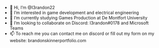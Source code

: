 - 👋 Hi, I’m @I3randon22
- 👀 I’m interested in game development and electrical engineering
- 🌱 I’m currently studying Games Production at De Montfort University
- 💞️ I’m looking to collaborate on Discord: I3randon#0178 and Microsoft Teams
- 📫 To reach me you can contact me on discord or fill out my form on my website: brandonskinnerportfolio.com

<!---
I3randon22/I3randon22 is a ✨ special ✨ repository because its `README.md` (this file) appears on your GitHub profile.
You can click the Preview link to take a look at your changes.
--->
